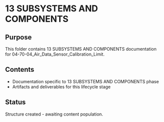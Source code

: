 # 13 SUBSYSTEMS AND COMPONENTS

## Purpose
This folder contains 13 SUBSYSTEMS AND COMPONENTS documentation for 04-70-04_Air_Data_Sensor_Calibration_Limit.

## Contents
- Documentation specific to 13 SUBSYSTEMS AND COMPONENTS phase
- Artifacts and deliverables for this lifecycle stage

## Status
Structure created - awaiting content population.
